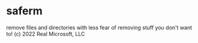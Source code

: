 # saferm
remove files and directories with less fear of removing stuff you don't want to!
(c) 2022 Real Microsoft, LLC
